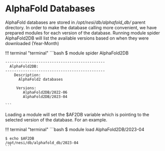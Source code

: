 # AlphaFold Databases

AlphaFold databases are stored in */opt/nesi/db/alphafold_db/*  parent directory. In order to make the database calling more convenient, we have prepared modules for each version of the database. Running module spider AlphaFold2DB will list the available versions based on when they were downloaded (Year-Month)

!!! terminal "terminal"
    ```bash
    $ module spider AlphaFold2DB

    ---------------------------------------------
      AlphaFold2DB:
    ---------------------------------------------
        Description:
          AlphaFold2 databases
    
         Versions:
            AlphaFold2DB/2022-06
            AlphaFold2DB/2023-04

    ```
Loading a module will set the $AF2DB variable which is pointing to the  selected version of the database. For an example. 

!!! terminal "terminal"
    ```bash
    $ module load AlphaFold2DB/2023-04
    
    $ echo $AF2DB 
    /opt/nesi/db/alphafold_db/2023-04
    ```